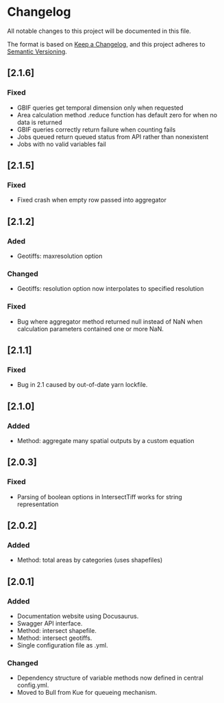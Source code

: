 # Changelog
All notable changes to this project will be documented in this file.

The format is based on [Keep a Changelog](https://keepachangelog.com/en/1.0.0/),
and this project adheres to [Semantic Versioning](https://semver.org/spec/v2.0.0.html).

## [2.1.6]
### Fixed
- GBIF queries get temporal dimension only when requested
- Area calculation method .reduce function has default zero for when no data is returned
- GBIF queries correctly return failure when counting fails
- Jobs queued return queued status from API rather than nonexistent
- Jobs with no valid variables fail

## [2.1.5]
### Fixed
- Fixed crash when empty row passed into aggregator

## [2.1.2]
### Aded
- Geotiffs: maxresolution option

### Changed
- Geotiffs: resolution option now interpolates to specified resolution

### Fixed
- Bug where aggregator method returned null instead of NaN when calculation parameters contained one or more NaN.

## [2.1.1]
### Fixed
- Bug in 2.1 caused by out-of-date yarn lockfile.

## [2.1.0]
### Added
- Method: aggregate many spatial outputs by a custom equation

## [2.0.3]
### Fixed
- Parsing of boolean options in IntersectTiff works for string representation

## [2.0.2]
### Added
- Method: total areas by categories (uses shapefiles)

## [2.0.1]
### Added
- Documentation website using Docusaurus.
- Swagger API interface.
- Method: intersect shapefile.
- Method: intersect geotiffs.
- Single configuration file as .yml.

### Changed
- Dependency structure of variable methods now defined in central config.yml.
- Moved to Bull from Kue for queueing mechanism.